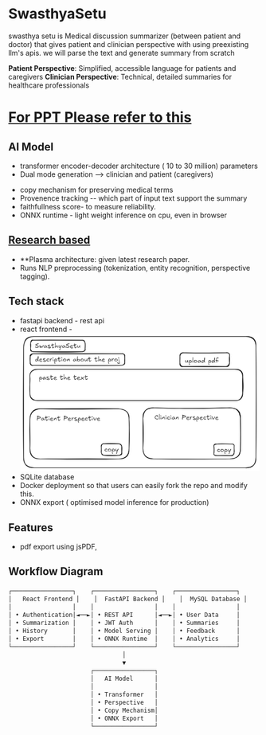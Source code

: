 # SwasthyaSetu
swasthya setu is Medical discussion summarizer (between patient and doctor) that gives patient and clinician perspective with using preexisting llm's apis. we will parse the text and generate summary from scratch

**Patient Perspective**: Simplified, accessible language for patients and caregivers
**Clinician Perspective**: Technical, detailed summaries for healthcare professionals
# [For PPT Please refer to this](https://drive.google.com/file/d/1mY2UF8aKJeMcgcr5V-MCq6zBKnW419LX/view?usp=sharing)

## AI Model 
- transformer encoder-decoder architecture ( 10 to 30 million) parameters
- Dual mode generation --> clinician and patient (caregivers)
<!-- - Info, sugestion, experience, question, cause. -->
- copy mechanism for preserving medical terms
- Provenence tracking -- which part of input text support the summary
- faithfullness score- to measure reliability.
- ONNX runtime - light weight inference on cpu, even in browser

## [Research based](https://arxiv.org/pdf/2406.08881) 
- **Plasma architecture: given latest research paper.
- Runs NLP preprocessing (tokenization, entity recognition, perspective tagging).

## Tech stack
- fastapi backend - rest api
- react frontend - ![visual representation](image.png) 
- SQLite database
- Docker deployment so that users can easily fork the repo and modify this.
- ONNX export ( optimised model inference for production)

## Features
- pdf export using jsPDF, 

## Workflow Diagram

```
┌─────────────────┐    ┌─────────────────┐    ┌─────────────────┐
│   React Frontend │    │  FastAPI Backend │    │  MySQL Database │
│                 │    │                 │    │                 │
│ • Authentication│◄──►│ • REST API      │◄──►│ • User Data     │
│ • Summarization │    │ • JWT Auth      │    │ • Summaries     │
│ • History       │    │ • Model Serving │    │ • Feedback      │
│ • Export        │    │ • ONNX Runtime  │    │ • Analytics     │
└─────────────────┘    └─────────────────┘    └─────────────────┘
                                │
                                ▼
                       ┌─────────────────┐
                       │   AI Model      │
                       │                 │
                       │ • Transformer   │
                       │ • Perspective   │
                       │ • Copy Mechanism│
                       │ • ONNX Export   │
                       └─────────────────┘
```
